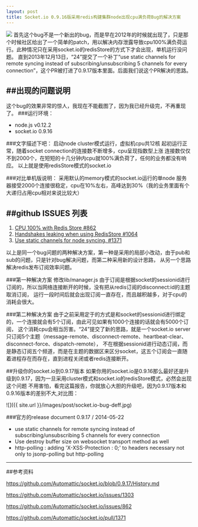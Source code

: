 ```yaml
---
layout: post
title: Socket.io 0.9.16版采用redis构建集群node出现cpu满负荷Bug的解决方案
---
```

<img src="{{ site.url }}/images/post/socket.io-bug-cpu.png" class="excerpt">
首先这个bug不是一个新出的bug，而是早在2012年的时候就出现了，只是那个时候社区给出了一个简单的patch，用以解决内存泄露导致cpu100%满负荷运行。此种情况只在采用socket.io的redisStore的方式下才会出现，单机运行没问题。
<!-- ## -->直到2013年12月13日，“24”提交了一个补丁“use static channels for remote syncing instead of subscribing/unsubscribing 5 channels for every connection”，这个PR被打进了0.9.17版本里面。后面我们说这个PR解决的思路。

##出现的问题说明
------------------------------------
这个bug的效果非常的惊人，我现在不能截图了，因为我已经升级完，不再重现了。
###运行环境：
*	node.js v0.12.2
*	socket.io 0.9.16


###文字描述下吧：
启动node cluster模式运行，虚拟机cpu共12核
起初运行正常，随着socket connection的连接数不断增多，cpu呈现指数型上涨
连接数仅仅不到2000个，在短短的十几分钟内cpu就100%满负荷了，任何的业务都没有响应。
以上就是使用redisStore模式的socket.io

###对比单机版说明：
采用默认的memory模式的socket.io运行的单node
服务器接受2000个连接很稳定，cpu在10%左右，高峰达到30%（我的业务里面有个大递归占用cpu相对来说比较大）
   
##github ISSUES 列表
------------------------------------
1.	[CPU 100% with Redis Store #862](https://github.com/Automattic/socket.io/issues/862)
2.	[Handshakes leaking when using RedisStore #1064](https://github.com/Automattic/socket.io/pull/1064/files)
3.	[Use static channels for node syncing. #1371](https://github.com/Automattic/socket.io/pull/1371/files)

以上是同一个bug问题的两种解决方案，第一种是采用的局部小改动，由于pub和sub的问题，只是针对bug解决问题，而第二种采用新的设计思路，
从另一个思路解决redis发布订阅效率问题。

###第一种解决方案
修改lib/manager.js
由于订阅是根据socket的sessionid进行订阅的，所以当网络连接断开的时候，没有把从redis订阅的disconnect:id的主题取消订阅，
运行一段时间后就会出现订阅一直存在，而且越积越多，对于cpu的消耗会很大。

###第二种解决方案
由于之前采用定于的方式是和socket的sessionid进行绑定的，一个连接就会有5个订阅，由此可见如果有1000个连接的话就会有5000个订阅，
这个消耗cpu会相当厉害。“24”提交了新的思路，就是一个socket.io server只订阅5个主题（message-remote、disconnect-remote、heartbeat-clear、disconnect-force、dispatch-remote），
不在根据sessionid进行动态订阅，而是静态订阅五个频道，而是在主题的数据区来区分socket，这五个订阅会一直随着进程存在而存在，直到进程关闭或者redis连接断开。


##升级你的socket.io到0.9.17版本
如果你用的socket.io是0.9.16那么最好还是升级到0.9.17，因为一旦采用cluster模式和socket.io的redisStore模式，必然会出现这个问题
不用害怕，看完这篇报告，你就放心大胆的升级吧，因为0.9.17版本和0.9.16版本的差别不大,对比图：

![]({{ site.url }}/images/post/socket.io-bug-deff.jpg)

###官方的release document 0.9.17 / 2014-05-22
*	use static channels for remote syncing instead of subscribing/unsubscribing 5 channels for every connection
*	Use destroy buffer size on websocket transport method as well
*	http-polling : adding 'X-XSS-Protection : 0;' to headers necessary not only to jsonp-polling but http-polling



---
##参考资料

<https://github.com/Automattic/socket.io/blob/0.9.17/History.md>

<https://github.com/Automattic/socket.io/issues/1303>

<https://github.com/Automattic/socket.io/issues/862>

<https://github.com/Automattic/socket.io/pull/1371>

















